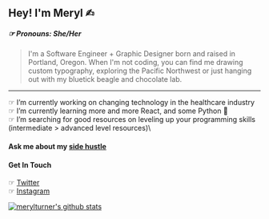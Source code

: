 ## Hey! I'm Meryl ✍︎
##### ☞ Pronouns: She/Her
> I'm a Software Engineer + Graphic Designer born and raised in Portland, Oregon. When I'm not coding, you can find me drawing custom typography, exploring the Pacific Northwest or just hanging out with my bluetick beagle and chocolate lab.
---

☞ I’m currently working on changing technology in the healthcare industry \
☞ I’m currently learning more and more React, and some Python :snake:\
☞ I’m searching for good resources on leveling up your programming skills (intermediate > advanced level resources)\


#### Ask me about my [side hustle](https://madebymeryl.com)
#### Get In Touch
☞ [Twitter](https://twitter.com/madebymeryl)\
☞ [Instagram](https://www.instagram.com/madebymeryl/?hl=en)


[![merylturner's github stats](https://github-readme-stats.vercel.app/api?username=merylturner)](https://github.com/anuraghazra/github-readme-stats)
